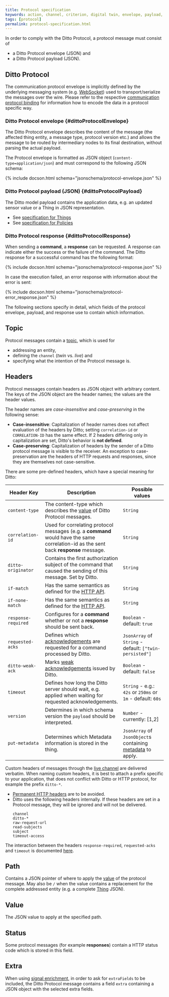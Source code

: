 ```yaml
---
title: Protocol specification
keywords: action, channel, criterion, digital twin, envelope, payload, protocol, specification, twin
tags: [protocol]
permalink: protocol-specification.html
---
```


In order to comply with the Ditto Protocol, a protocol message must consist of

* a Ditto Protocol envelope (JSON) and
* a Ditto Protocol payload (JSON).


## Ditto Protocol

The communication protocol envelope is implicitly defined by the underlying messaging system 
(e.g. [WebSocket](httpapi-protocol-bindings-websocket.html)) used to transport/serialize the messages over the wire.
Please refer to the respective [communication protocol binding](protocol-bindings.html) for information how to encode
the data in a protocol specific way.


### Ditto Protocol envelope {#dittoProtocolEnvelope}

The Ditto Protocol envelope describes the content of the message (the affected thing entity, a message type, protocol
version etc.) and allows the message to be routed by intermediary nodes to its final destination, without parsing the
actual payload.

The Protocol envelope is formatted as JSON object (`content-type=application/json`) and must correspond to the 
following JSON schema:

{% include docson.html schema="jsonschema/protocol-envelope.json" %}


### Ditto Protocol payload (JSON) {#dittoProtocolPayload}

The Ditto model payload contains the application data, e.g. an updated sensor value or a Thing in JSON representation.
 
* See [specification for Things](protocol-specification-things.html)
* See [specification for Policies](protocol-specification-policies.html) 


### Ditto Protocol response {#dittoProtocolResponse}

When sending a **command**, a **response** can be requested.
A response can indicate either the success or the failure of the command. 
The Ditto response for a successful command has the following format:

{% include docson.html schema="jsonschema/protocol-response.json" %}

In case the execution failed, an error response with information about the error is sent:

{% include docson.html schema="jsonschema/protocol-error_response.json" %}

The following sections specify in detail, which fields of the protocol envelope, payload, and response use to contain
which information.


## Topic

Protocol messages contain a [topic](protocol-specification-topic.html), which is used for
* addressing an entity,
* defining the `channel` (*twin* vs. *live*) and
* specifying what the intention of the Protocol message is.

## Headers

Protocol messages contain headers as JSON object with arbitrary content.
The keys of the JSON object are the header names; the values are the header values.

The header names are *case-insensitive* and *case-preserving* in the following sense:
- **Case-insensitive**: Capitalization of header names does not affect evaluation of the headers by Ditto;
setting `correlation-id` or `CORRELATION-ID` has the same effect. If 2 headers differing only in capitalization
are set, Ditto's behavior is **not defined**.
- **Case-preserving**: Capitalization of headers by the sender of a Ditto protocol message is visible to the receiver.
An exception to case-preservation are the headers of HTTP requests and responses,
since they are themselves not case-sensitive.

There are some pre-defined headers, which have a special meaning for Ditto:

| Header Key | Description                    | Possible values           |
|------------|--------------------------------|---------------------------|
| `content-type` | The content-type which describes the [value](#Value) of Ditto Protocol messages. | `String` |
| `correlation-id` | Used for correlating protocol messages (e.g. a **command** would have the same correlation-id as the sent back **response** message. | `String` |
| `ditto-originator` | Contains the first authorization subject of the command that caused the sending of this message. Set by Ditto. | `String` |
| `if-match` | Has the same semantics as defined for the [HTTP API](httpapi-concepts.html#conditional-requests). | `String` |
| `if-none-match` | Has the same semantics as defined for the [HTTP API](httpapi-concepts.html#conditional-requests). | `String` |
| `response-required` | Configures for a **command** whether or not a **response** should be sent back. | `Boolean` - default: `true` |
| `requested-acks` | Defines which [acknowledgements](basic-acknowledgements.html) are requested for a command processed by Ditto. | `JsonArray` of `String` - default: `["twin-persisted"]` |
| `ditto-weak-ack` | Marks [weak acknowledgements](basic-acknowledgements.html) issued by Ditto. | `Boolean` - default: `false`  |
| `timeout` | Defines how long the Ditto server should wait, e.g. applied when waiting for requested acknowledgements. | `String` - e.g.: `42s` or `250ms` or `1m` - default: `60s`|
| `version` | Determines in which schema version the `payload` should be interpreted. | `Number` - currently: \[1,2\] |
| `put-metadata` | Determines which Metadata information is stored in the thing. | `JsonArray` of `JsonObject`s containing [metadata](basic-metadata.html) to apply. |

Custom headers of messages through the [live channel](protocol-twinlive.html) are delivered verbatim. When naming 
custom headers, it is best to attach a prefix specific to your application, that does not conflict with Ditto or
HTTP protocol, for example the prefix `ditto-*`.
* [Permanent HTTP headers](https://www.iana.org/assignments/message-headers/message-headers.xml) are to be avoided.
* Ditto uses the following headers internally. If these headers are set in a Protocol message, they will be ignored 
  and will not be delivered.
  ```
  channel
  ditto-*
  raw-request-url
  read-subjects
  subject
  timeout-access
  ```

The interaction between the headers `response-required`, `requested-acks` and `timeout` is documented
[here](basic-acknowledgements.html#interaction-between-headers).


## Path

Contains a JSON pointer of where to apply the [value](#value) of the protocol message.
May also be `/` when the value contains a replacement for the complete addressed entity (e.g. a complete
[Thing](basic-thing.html) JSON).

## Value

The JSON value to apply at the specified path.

## Status

Some protocol messages (for example **responses**) contain a HTTP status code which is stored in this field.

## Extra

When using [signal enrichment](basic-enrichment.html), in order to ask for `extraFields` to be included, the
Ditto Protocol message contains a field `extra` containing a JSON object with the selected extra fields.
